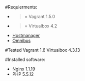 #Requierments:

* >= Vagrant 1.5.0
* >= Virtualbox 4.2
* [Hostmanager](https://github.com/smdahlen/vagrant-hostmanager)
* [Omnibus](https://github.com/schisamo/vagrant-omnibus)

#Tested 
Vagrant 1.6
Virtualbox 4.3.13

#Installed software:

* Nginx 1.1.19
* PHP 5.5.12
